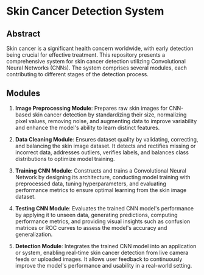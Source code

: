 # Skin Cancer Detection System

## Abstract

Skin cancer is a significant health concern worldwide, with early detection being crucial for effective treatment. This repository presents a comprehensive system for skin cancer detection utilizing Convolutional Neural Networks (CNNs). The system comprises several modules, each contributing to different stages of the detection process.

## Modules

1. **Image Preprocessing Module**: Prepares raw skin images for CNN-based skin cancer detection by standardizing their size, normalizing pixel values, removing noise, and augmenting data to improve variability and enhance the model's ability to learn distinct features.

2. **Data Cleaning Module**: Ensures dataset quality by validating, correcting, and balancing the skin image dataset. It detects and rectifies missing or incorrect data, addresses outliers, verifies labels, and balances class distributions to optimize model training.

3. **Training CNN Module**: Constructs and trains a Convolutional Neural Network by designing its architecture, conducting model training with preprocessed data, tuning hyperparameters, and evaluating performance metrics to ensure optimal learning from the skin image dataset.

4. **Testing CNN Module**: Evaluates the trained CNN model's performance by applying it to unseen data, generating predictions, computing performance metrics, and providing visual insights such as confusion matrices or ROC curves to assess the model's accuracy and generalization.

5. **Detection Module**: Integrates the trained CNN model into an application or system, enabling real-time skin cancer detection from live camera feeds or uploaded images. It allows user feedback to continuously improve the model's performance and usability in a real-world setting.



